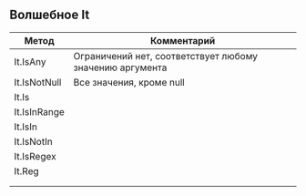 ## Волшебное It

| Метод | Комментарий |
| ---- | ---- |
| It.IsAny | Ограничений нет, соответствует любому значению аргумента |
| It.IsNotNull | Все значения, кроме null |
| It.Is |  |
| It.IsInRange |  |
| It.IsIn |  |
| It.IsNotIn |  |
| It.IsRegex |  |
| It.Reg |  |
|  |  |
|  |  |